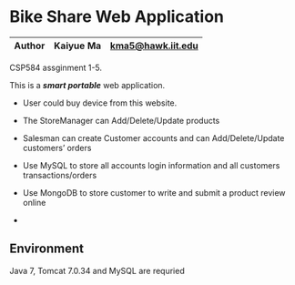 # Bike Share Web Application
|Author|Kaiyue Ma| kma5@hawk.iit.edu|
|---|:---:|:---:

CSP584 assginment 1-5.

This is a ***smart portable*** web application. 

* User could buy device from this website. 
- The StoreManager can Add/Delete/Update products
* Salesman can create Customer accounts and can Add/Delete/Update customers’ orders
- Use MySQL to store all accounts login information and all customers transactions/orders
* Use MongoDB to store customer to write and submit a product review online
-

## Environment
Java 7, Tomcat 7.0.34 and MySQL are requried
